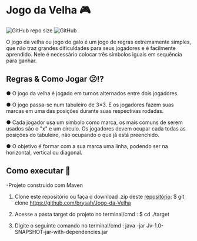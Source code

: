 # Jogo da Velha 🎮
![GitHub repo size](https://img.shields.io/github/repo-size/brysah/Jogo-da-Velha?style=plastic)
![GitHub](https://img.shields.io/github/license/brysah/Jogo-da-Velha)

O jogo da velha ou jogo do galo  é  um jogo de regras extremamente simples, que não traz grandes dificuldades para seus jogadores e é facilmente aprendido. Nele é necessário colocar três símbolos iguais em sequência para ganhar.

## Regras & Como Jogar 😕⁉️

● O jogo da velha é jogado em turnos alternados entre dois jogadores.

● O jogo passa-se num tabuleiro de 3×3. E os jogadores fazem suas marcas em uma das posições durante suas respectivas rodadas.

● Cada jogador usa um símbolo como marca, os mais comuns de serem usados são o "x" e um círculo. Os jogadores devem ocupar cada todas as posições do tabuleiro, não ocupando o que já está preenchido.

● O objetivo é formar com a sua marca uma linha, podendo ser na horizontal, vertical ou diagonal.
## Como executar 👀
-Projeto construido com Maven
 1. Clone este repositório ou faça o download .zip deste [repositório](https://github.com/brysah/Jogo-da-Velha/archive/refs/heads/main.zip):
  $ git clone <https://github.com/brysah/Jogo-da-Velha>
  
 2. Acesse a pasta target do projeto no terminal/cmd :
  $ cd ./target

 3. Digite o seguinte comando no terminal/cmd :
  java -jar Jv-1.0-SNAPSHOT-jar-with-dependencies.jar

